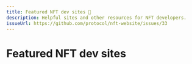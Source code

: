 ```yaml
---
title: Featured NFT dev sites 🚧
description: Helpful sites and other resources for NFT developers.
issueUrl: https://github.com/protocol/nft-website/issues/33
---
```

 # Featured NFT dev sites

<ContentStatus />